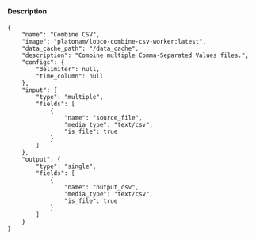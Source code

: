 #### Description

    {
        "name": "Combine CSV",
        "image": "platonam/lopco-combine-csv-worker:latest",
        "data_cache_path": "/data_cache",
        "description": "Combine multiple Comma-Separated Values files.",
        "configs": {
            "delimiter": null,
            "time_column": null
        },
        "input": {
            "type": "multiple",
            "fields": [
                {
                    "name": "source_file",
                    "media_type": "text/csv",
                    "is_file": true
                }
            ]
        },
        "output": {
            "type": "single",
            "fields": [
                {
                    "name": "output_csv",
                    "media_type": "text/csv",
                    "is_file": true
                }
            ]
        }
    }